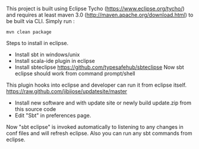 This project is built using Eclipse Tycho (https://www.eclipse.org/tycho/) and requires at least maven 3.0 (http://maven.apache.org/download.html) to be built via CLI. 
Simply run :

    mvn clean package


Steps to install in eclipse.

* Install sbt in windows/unix
* Install scala-ide plugin in eclipse
* Install sbteclipse https://github.com/typesafehub/sbteclipse  Now sbt eclipse should work from command prompt/shell

This plugin hooks into eclipse and developer can run it from eclipse itself.
https://raw.github.com/jibijose/updatesite/master

* Install new software and with update site or newly build update.zip from this source code
* Edit "Sbt" in preferences page.

Now "sbt eclipse" is invoked automatically to listening to any changes in conf files and will refresh eclipse.
Also you can run any sbt commands from eclipse.

